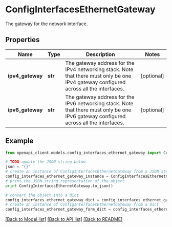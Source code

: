 # ConfigInterfacesEthernetGateway

The gateway for the network interface.

## Properties

Name | Type | Description | Notes
------------ | ------------- | ------------- | -------------
**ipv4_gateway** | **str** | The gateway address for the IPv4 networking stack. Note that there must only be one IPv4 gateway configured across all the interfaces. | [optional] 
**ipv6_gateway** | **str** | The gateway address for the IPv6 networking stack. Note that there must only be one IPv6 gateway configured across all the interfaces. | [optional] 

## Example

```python
from openapi_client.models.config_interfaces_ethernet_gateway import ConfigInterfacesEthernetGateway

# TODO update the JSON string below
json = "{}"
# create an instance of ConfigInterfacesEthernetGateway from a JSON string
config_interfaces_ethernet_gateway_instance = ConfigInterfacesEthernetGateway.from_json(json)
# print the JSON string representation of the object
print ConfigInterfacesEthernetGateway.to_json()

# convert the object into a dict
config_interfaces_ethernet_gateway_dict = config_interfaces_ethernet_gateway_instance.to_dict()
# create an instance of ConfigInterfacesEthernetGateway from a dict
config_interfaces_ethernet_gateway_form_dict = config_interfaces_ethernet_gateway.from_dict(config_interfaces_ethernet_gateway_dict)
```
[[Back to Model list]](../README.md#documentation-for-models) [[Back to API list]](../README.md#documentation-for-api-endpoints) [[Back to README]](../README.md)


